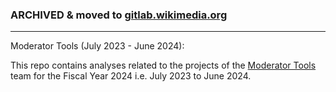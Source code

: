 ### **ARCHIVED** & moved to [gitlab.wikimedia.org](https://gitlab.wikimedia.org/kcvelaga/moderator-tools-FY24)

----

Moderator Tools (July 2023 - June 2024):

This repo contains analyses related to the projects of the [Moderator Tools](https://www.mediawiki.org/wiki/Moderator_Tools) team for the Fiscal Year 2024 i.e. July 2023 to June 2024.
